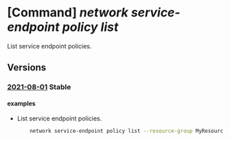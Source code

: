 # [Command] _network service-endpoint policy list_

List service endpoint policies.

## Versions

### [2021-08-01](/Resources/mgmt-plane/L3N1YnNjcmlwdGlvbnMve30vcHJvdmlkZXJzL21pY3Jvc29mdC5uZXR3b3JrL3NlcnZpY2VlbmRwb2ludHBvbGljaWVz/2021-08-01.xml) **Stable**

<!-- mgmt-plane /subscriptions/{}/providers/microsoft.network/serviceendpointpolicies 2021-08-01 -->
<!-- mgmt-plane /subscriptions/{}/resourcegroups/{}/providers/microsoft.network/serviceendpointpolicies 2021-08-01 -->

#### examples

- List service endpoint policies.
    ```bash
        network service-endpoint policy list --resource-group MyResourceGroup
    ```
